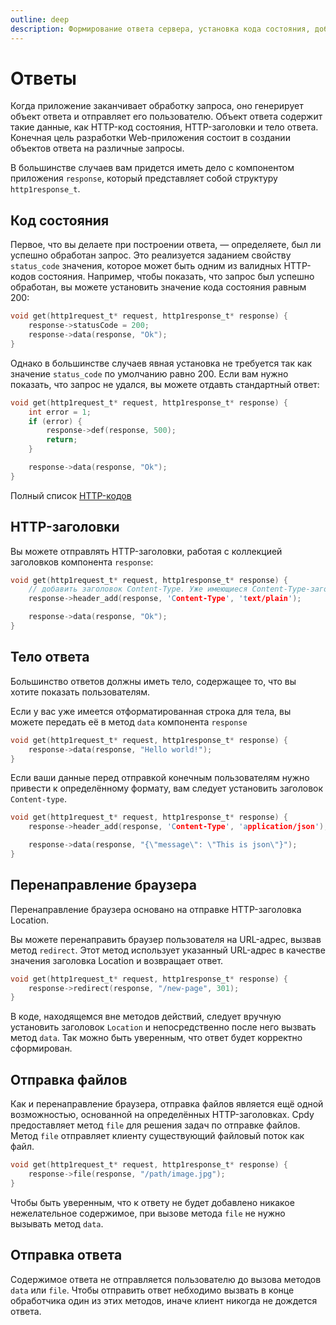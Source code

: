 ```yaml
---
outline: deep
description: Формирование ответа сервера, установка кода состояния, добавление заголовков ответа, редиректы, отправка файла
---
```


# Ответы

Когда приложение заканчивает обработку запроса, оно генерирует объект ответа и отправляет его пользователю. Объект ответа содержит такие данные, как HTTP-код состояния, HTTP-заголовки и тело ответа. Конечная цель разработки Web-приложения состоит в создании объектов ответа на различные запросы.

В большинстве случаев вам придется иметь дело с компонентом приложения `response`, который представляет собой структуру `http1response_t`.

## Код состояния

Первое, что вы делаете при построении ответа, — определяете, был ли успешно обработан запрос. Это реализуется заданием свойству `status_code` значения, которое может быть одним из валидных HTTP-кодов состояния. Например, чтобы показать, что запрос был успешно обработан, вы можете установить значение кода состояния равным 200:

```C
void get(http1request_t* request, http1response_t* response) {
    response->statusCode = 200;
    response->data(response, "Ok");
}
```

Однако в большинстве случаев явная установка не требуется так как значение `status_code` по умолчанию равно 200. Если вам нужно показать, что запрос не удался, вы можете отдавть стандартный ответ:

```C
void get(http1request_t* request, http1response_t* response) {
    int error = 1;
    if (error) {
        response->def(response, 500);
        return;
    }

    response->data(response, "Ok");
}
```

Полный список [HTTP-кодов](/http-codes)

## HTTP-заголовки

Вы можете отправлять HTTP-заголовки, работая с коллекцией заголовков компонента `response`:

```C
void get(http1request_t* request, http1response_t* response) {
    // добавить заголовок Content-Type. Уже имеющиеся Content-Type-заголовки НЕ будут перезаписаны.
    response->header_add(response, 'Content-Type', 'text/plain');

    response->data(response, "Ok");
}
```

## Тело ответа

Большинство ответов должны иметь тело, содержащее то, что вы хотите показать пользователям.

Если у вас уже имеется отформатированная строка для тела, вы можете передать её в метод `data` компонента `response`

```C
void get(http1request_t* request, http1response_t* response) {
    response->data(response, "Hello world!");
}
```

Если ваши данные перед отправкой конечным пользователям нужно привести к определённому формату, вам следует установить заголовок `Content-type`.

```C
void get(http1request_t* request, http1response_t* response) {
    response->header_add(response, 'Content-Type', 'application/json');

    response->data(response, "{\"message\": \"This is json\"}");
}
```

## Перенаправление браузера

Перенаправление браузера основано на отправке HTTP-заголовка Location.

Вы можете перенаправить браузер пользователя на URL-адрес, вызвав метод `redirect`. Этот метод использует указанный URL-адрес в качестве значения заголовка Location и возвращает ответ.

```C
void get(http1request_t* request, http1response_t* response) {
    response->redirect(response, "/new-page", 301);
}
```

В коде, находящемся вне методов действий, следует вручную установить заголовок `Location` и непосредственно после него вызвать метод `data`. Так можно быть уверенным, что ответ будет корректно сформирован.

## Отправка файлов

Как и перенаправление браузера, отправка файлов является ещё одной возможностью, основанной на определённых HTTP-заголовках. Cpdy предоставляет метод `file` для решения задач по отправке файлов.
Метод `file` отправляет клиенту существующий файловый поток как файл.

```C
void get(http1request_t* request, http1response_t* response) {
    response->file(response, "/path/image.jpg");
}
```

Чтобы быть уверенным, что к ответу не будет добавлено никакое нежелательное содержимое, при вызове метода `file` не нужно вызывать метод `data`.

## Отправка ответа

Содержимое ответа не отправляется пользователю до вызова методов `data` или `file`. Чтобы отправить ответ небходимо вызвать в конце обработчика один из этих методов, иначе клиент никогда не дождется ответа.
